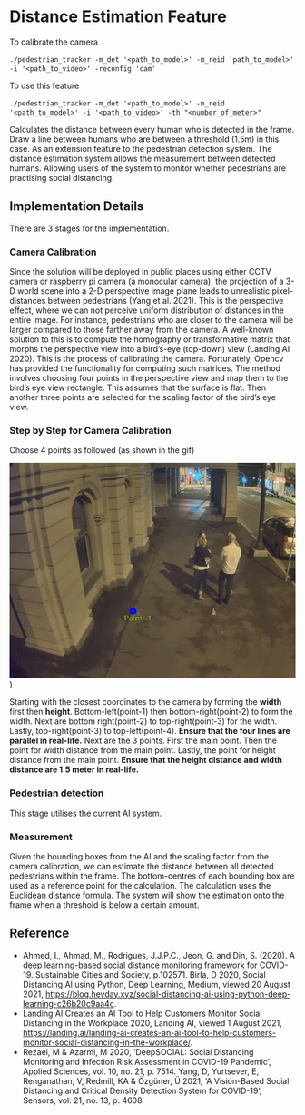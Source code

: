 # Distance Estimation Feature
To calibrate the camera
```
./pedestrian_tracker -m_det '<path_to_model>' -m_reid 'path_to_model>' -i '<path_to_video>' -reconfig 'cam'
```
To use this feature
```
./pedestrian_tracker -m_det '<path_to_model>' -m_reid '<path_to_model>' -i '<path_to_video>' -th "<number_of_meter>"
```
Calculates the distance between every human who is detected in the frame.
Draw a line between humans who are between a threshold (1.5m) in this case.
As an extension feature to the pedestrian detection system. The distance estimation system allows the measurement between detected humans. Allowing users of the system to monitor whether pedestrians are practising social distancing. <br>
## Implementation Details
There are 3 stages for the implementation.
### Camera Calibration
Since the solution will be deployed in public places using either CCTV camera or raspberry pi camera (a monocular camera), the projection of a 3-D world scene into a 2-D perspective image plane leads to unrealistic pixel-distances between pedestrians (Yang et al. 2021). This is the perspective effect, where we can not perceive uniform distribution of distances in the entire image. For instance, pedestrians who are closer to the camera will be larger compared to those farther away from the camera. A well-known solution to this is to compute the homography or transformative matrix that morphs the perspective view into a bird’s-eye (top-down) view (Landing AI 2020). This is the process of calibrating the camera. Fortunately, Opencv has provided the functionality for computing such matrices.  The method involves choosing four points in the perspective view and map them to the bird’s eye view rectangle. This assumes that the surface is flat. Then another three points are selected for the scaling factor of the bird’s eye view. <br>
### Step by Step for Camera Calibration
Choose 4 points as followed (as shown in the gif)

![Camera-config](docs/../camera-calibration.gif))

Starting with the closest coordinates to the camera by forming the **width** first then **height**. Bottom-left(point-1) then bottom-right(point-2) to form the width. Next are bottom right(point-2) to top-right(point-3) for the width. Lastly, top-right(point-3) to top-left(point-4).
**Ensure that the four lines are parallel in real-life.**
Next are the 3 points. First the main point. Then the point for width distance from the main point. Lastly, the point for height distance from the main point.
**Ensure that the height distance and width distance are 1.5 meter in real-life.**

### Pedestrian detection
This stage utilises the current AI system. 
### Measurement
Given the bounding boxes from the AI and the scaling factor from the camera calibration, we can estimate the distance between all detected pedestrians within the frame. The bottom-centres of each bounding box are used as a reference point for the calculation. The calculation uses the Euclidean distance formula. The system will show the estimation onto the frame when a threshold is below a certain amount.


## Reference 
- Ahmed, I., Ahmad, M., Rodrigues, J.J.P.C., Jeon, G. and Din, S. (2020). A deep learning-based social distance monitoring framework for COVID-19. Sustainable Cities and Society, p.102571.
‌Birla, D 2020, Social Distancing AI using Python, Deep Learning, Medium, viewed 20 August 2021, <https://blog.heyday.xyz/social-distancing-ai-using-python-deep-learning-c26b20c9aa4c>.
- Landing AI Creates an AI Tool to Help Customers Monitor Social Distancing in the Workplace 2020, Landing AI, viewed 1 August 2021, <https://landing.ai/landing-ai-creates-an-ai-tool-to-help-customers-monitor-social-distancing-in-the-workplace/>.
- Rezaei, M & Azarmi, M 2020, ‘DeepSOCIAL: Social Distancing Monitoring and Infection Risk Assessment in COVID-19 Pandemic’, Applied Sciences, vol. 10, no. 21, p. 7514.
Yang, D, Yurtsever, E, Renganathan, V, Redmill, KA & Özgüner, Ü 2021, ‘A Vision-Based Social Distancing and Critical Density Detection System for COVID-19’, Sensors, vol. 21, no. 13, p. 4608.


